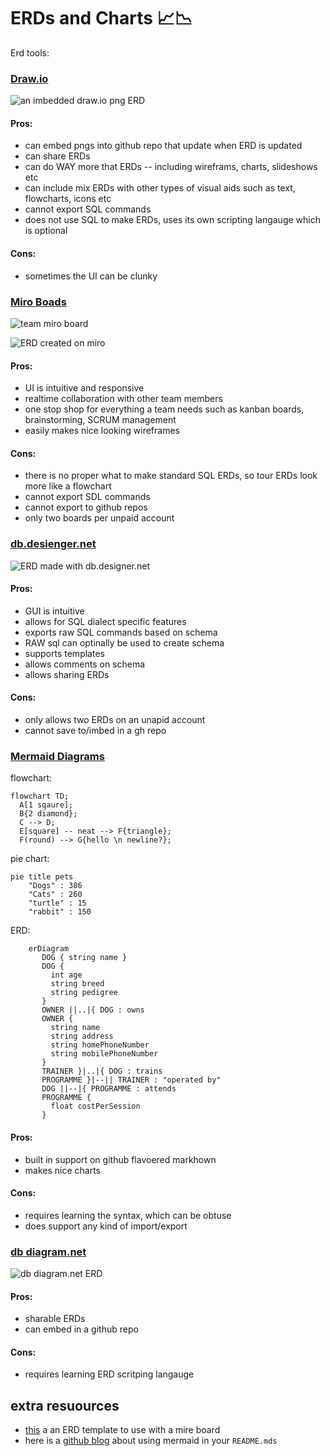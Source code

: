 # ERDs and Charts 📈📉

Erd tools:

### [Draw.io](https://app.diagrams.net) 

![an imbedded draw.io png ERD](./erd.drawio.png)

#### Pros:

* can embed pngs into github repo that update when ERD is updated
* can share ERDs
* can do WAY more that ERDs -- including wireframs, charts, slideshows etc
* can include mix ERDs with other types of visual aids such as text, flowcharts, icons etc
* cannot export SQL commands
* does not use SQL to make ERDs, uses its own scripting langauge which is optional

#### Cons:

* sometimes the UI can be clunky

### [Miro Boads](https://miro.com/) 

![team miro board](./team-miro.png)

![ERD created on miro](./team-miro.png)

#### Pros:

* UI is intuitive and responsive
* realtime collaboration with other team members
* one stop shop for everything a team needs such as  kanban boards, brainstorming, SCRUM management
* easily makes nice looking wireframes

#### Cons:

* there is no proper what to make standard SQL ERDs, so tour ERDs look more like a flowchart
* cannot export SDL commands
* cannot export to github repos
* only two boards per unpaid account

### [db.desienger.net](https://app.dbdesigner.net)

![ERD made with db.designer.net](./db.desienger-erd.png)

#### Pros:

* GUI is intuitive
* allows for SQL dialect specific features
* exports raw SQL commands based on schema
* RAW sql can optinally be used to create schema
* supports templates
* allows comments on schema
* allows sharing ERDs

#### Cons:

* only allows two ERDs on an unapid account
* cannot save to/imbed in a gh repo

### [Mermaid Diagrams](https://github.com/mermaid-js/mermaid#readme) 

flowchart:

```mermaid
flowchart TD;
  A[1 sqaure];
  B{2 diamond};
  C --> D;
  E[square] -- neat --> F{triangle};
  F(round) --> G{hello \n newline?};
```

pie chart:

```mermaid
pie title pets
    "Dogs" : 386
    "Cats" : 260
    "turtle" : 15
    "rabbit" : 150
```

ERD:

```mermaid
    erDiagram
       DOG { string name }
       DOG {
         int age
         string breed
         string pedigree
       }
       OWNER ||..|{ DOG : owns
       OWNER {
         string name
         string address
         string homePhoneNumber
         string mobilePhoneNumber
       }
       TRAINER }|..|{ DOG : trains
       PROGRAMME }|--|| TRAINER : "operated by"
       DOG ||--|{ PROGRAMME : attends
       PROGRAMME {
         float costPerSession
       }
```

#### Pros:

* built in support on github flavoered markhown
* makes nice charts

#### Cons:

* requires learning the syntax, which can be obtuse
* does support any kind of import/export

### [db diagram.net](https://dbdiagram.io/home/)

![db diagram.net ERD](./db-diagram.net.png)

#### Pros:

* sharable ERDs
* can embed in a github repo

#### Cons:

* requires learning ERD scritping langauge

## extra resuources


* [this](https://miro.com/templates/entity-relationship-diagram/) a an ERD template to use with a mire board
* here is a [github blog](https://github.blog/2022-02-14-include-diagrams-markdown-files-mermaid/) about using mermaid in your `README.mds`
